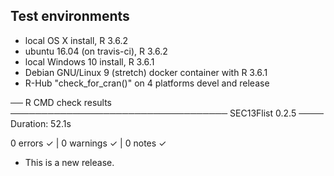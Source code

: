 ## Test environments
* local OS X install, R 3.6.2
* ubuntu 16.04 (on travis-ci), R 3.6.2
* local Windows 10 install, R 3.6.1
* Debian GNU/Linux 9 (stretch) docker container with R 3.6.1
* R-Hub "check_for_cran()" on 4 platforms devel and release

── R CMD check results ─────────────────────────────────── SEC13Flist 0.2.5 ────
Duration: 52.1s

0 errors ✓ | 0 warnings ✓ | 0 notes ✓

* This is a new release.
